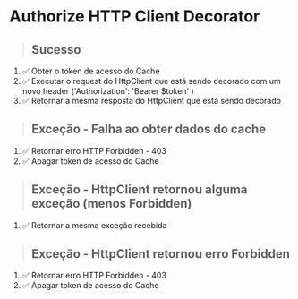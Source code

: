 # Authorize HTTP Client Decorator

> ## Sucesso
1. ✅ Obter o token de acesso do Cache
2. ✅ Executar o request do HttpClient que está sendo decorado com um novo header ('Authorization': 'Bearer $token' )
3. ✅ Retornar a mesma resposta do HttpClient que está sendo decorado

> ## Exceção - Falha ao obter dados do cache
1. ✅ Retornar erro HTTP Forbidden - 403
2. ✅ Apagar token de acesso do Cache

> ## Exceção - HttpClient retornou alguma exceção (menos Forbidden)
1. ✅ Retornar a mesma exceção recebida

> ## Exceção - HttpClient retornou erro Forbidden
1. ✅ Retornar erro HTTP Forbidden - 403
2. ✅ Apagar token de acesso do Cache